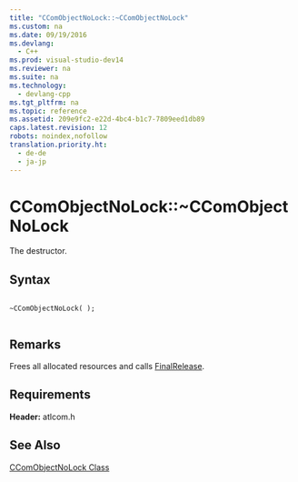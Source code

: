 ```yaml
---
title: "CComObjectNoLock::~CComObjectNoLock"
ms.custom: na
ms.date: 09/19/2016
ms.devlang: 
  - C++
ms.prod: visual-studio-dev14
ms.reviewer: na
ms.suite: na
ms.technology: 
  - devlang-cpp
ms.tgt_pltfrm: na
ms.topic: reference
ms.assetid: 209e9fc2-e22d-4bc4-b1c7-7809eed1db89
caps.latest.revision: 12
robots: noindex,nofollow
translation.priority.ht: 
  - de-de
  - ja-jp
---
```

# CComObjectNoLock::~CComObjectNoLock
The destructor.  
  
## Syntax  
  
```  
  
~CComObjectNoLock( );  
  
```  
  
## Remarks  
 Frees all allocated resources and calls [FinalRelease](../vs140/CComObjectRootEx--FinalRelease.md).  
  
## Requirements  
 **Header:** atlcom.h  
  
## See Also  
 [CComObjectNoLock Class](../vs140/CComObjectNoLock-Class.md)